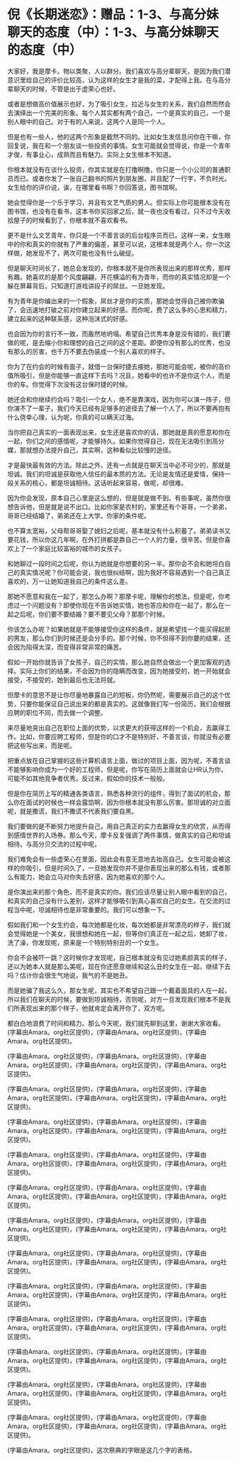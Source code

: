 # 倪《长期迷恋》：赠品：1-3、与高分妹聊天的态度（中）：1-3、与高分妹聊天的态度（中）

大家好，我是摩卡。物以类聚，人以群分。我们喜欢与高分辈聊天，是因为我们潜意识里给自己的评价比较高，认为这样的女生才是我的菜，才配得上我。在与高分辈聊天的时候，不管是出于虚荣心也好。

或者是想做高价值展示也好，为了吸引女生，拉近与女生的关系，我们自然而然会去演绎出一个完美的形象。每个人其实都有两个自己，一个是真实的自己，一个是别人眼中的自己。对于有的人来说，这两个人是同一个人。

但是也有一些人，他的这两个形象是截然不同的。比如女生发信息问你在干嘛，你回复说，我在和一个朋友谈一些投资的事情。女生可能就会觉得说，你是一个青年才俊，有事业心，成熟而且有魅力。实际上女生根本不知道。

你根本就没有在谈什么投资，你其实就是在打撸啊撸，你只是一个小公司的普通职员而已。或者你发了一张自己翻书的照片到朋友圈，并且配了一行字，不负时光。女生给你的评价说，诶，在哪里看书啊？你回答说，图书馆啊。

她会觉得你是一个乐于学习，并且有文艺气质的男人。但实际上你可能根本没有在图书馆，也没有在看书，这本书你买回家之后，就一夜也没有看过，只不过今天收拾屋子的时候看到了，你根本就不喜欢看书。

更不是什么文艺青年，你只是一个不善言谈的后台程序员而已。这样一来，女生眼中的你和真实的你就有了严重的偏差，甚至可以说，这根本就是两个人。你一次这样做，她发现不了，两次可能也没有什么破绽。

但是聊天时间长了，她总会发现的，你根本就不是你所表现出来的那样优秀，那样有趣。她喜欢的是那个风度翩翩，开花横溢的有为青年，而你的真实情况却是一个躲在屏幕背后，只知道打游戏讲段子的屌丝。一旦她发现。

有为青年是你编出来的一个假象，屌丝才是你的实质，那她会觉得自己被你欺骗了，会迅速地打破之前对你建立起来的好感。而你呢，费了这么多的心思和精力，建立起来的这种联系感，这种泡沫式的好感。

也会因为你的言行不一致，而轰然地坍塌。希望自己优秀本身是没有错的，我们要做的呢，是去缩小你和理想的自己之间的这个差距。即便你没有那么的优秀，也没有那么的厉害，也千万不要去伪装成一个别人喜欢的样子。

你为了在约会的时候有面子，就借一台保时捷去接她，那她可能会呢，被你的高价值所吸引，但是你能够一直这样下去吗？况且，她看中的也许不是你这个人，而是你的车。你觉得下次没有这台保时捷的时候。

她还会和你继续约会吗？吸引一个女人，绝不是靠演戏，因为你可以演一阵子，但你演不了一辈子。我们今天已经有足够多的途径去了解一个人了，所以不要再抱有什么侥幸心理，认为呢，你真的可以瞒天过海。

当你把自己真实的一面表现出来，女生还是喜欢你的话，那她就是真的愿意和你在一起，你们之间的感情呢，才能够持久。如果你觉得自己，现在无法吸引到高分媒，那就想办法提升自己，其实啊，这种看似比较慢的途径。

才是最快最有效的方法。除此之外，还有一点就是在聊天当中必不可少的，那就是坦诚。我们的坦诚是获取他人信任的最本质的方法。无论是友情还是爱情，保持一段关系的核心，都是坦诚相待。这话听起来容易，做呢，却很难。

因为你会发现，原本自己心里是这么想的，但是就是做不到。有些事呢，虽然你很想告诉他，但是就是说不出口。比如你家是农村的，家里还有个哥哥，一个弟弟，哥哥已经结婚了，弟弟还在上大学。你家的条件呢。

也不算太宽裕，父母帮哥哥娶了媳妇之后呢，基本就没有什么积蓄了。弟弟读书又要花钱，所以你这几年啊，在外打拼都是靠自己一个人的力量，很辛苦。但是你喜欢上了一个家庭比较富裕的城市的女孩子。

和她聊过一段时间之后呢，你认为她就是你想要的另一半。那你会不会和她坦白自己的真实情况呢？你可能会说，我也很纠结啊，因为我好不容易遇到一个自己真正喜欢的，万一让她知道我自己的条件这么差。

那她不愿意和我在一起了，那怎么办啊？那摩卡呢，理解你的想法，但是呢，你考虑过一个问题没有？即使你现在不告诉她实情，她也答应和你在一起了，那么在一起之后呢，你们要不要结婚？要不要见父母？那那个时候。

你该怎么办呢？如果她就是不能够接受你这样的条件，就是希望找一个能买得起房的男友，那么你们到时候还是会分手的。那个时候，你不但得不到你要的结果，还会因为陷得太深，而变得非常非常的痛苦。

假如一开始你就告诉了女孩子，自己的实情，那么她自然会做出一个更加客观的选择。实际上你们的结果，不会因为你的隐瞒而改变，因为她接受的，她一开始就会接受，不接受的，她到最后也无法将就。

但摩卡的意思不是让你尽量地暴露自己的短板，你仍然呢，需要展示自己的这个优势，只要你能保证自己说出来的都是真实的。这就像我们写一份简历，我们会根据应聘的职位不同，而去做一个调整。

来尽量地突出自己在职位上面的优势，以求更大的获得这样的一个机会，去赢得工作。比如，你要应聘工程师，但是你的口才不是特别好，不善言谈，你就没有必要把这些写出来，而是呢。

把重点放在自己掌握的这些计算机语言上面，做过的项目上面，因为呢，不善言谈不能够影响你成为一个好的工程师，但是呢，你写在简历上面就会让HR认为你，可能不如其他竞争者优秀。反过来，假如你的技术一般般。

但是你在简历上写的精通各类语言，熟悉各种流行的组件，得到了面试的机会，那么你在面试的时候也一样会露馅啊，因为你根本就没有那么厉害。那坦诚的对立面呢，就是撒谎，我们不撒谎不代表我们要自黑。

我们要做的是不断努力地提升自己，用自己真正的实力去赢得女生的欣赏，从而得到感情世界的入场券。那么今天，摩卡反复强调了两件事情，做真实的自己和坦诚相待。与高分贝交流的过程中呢。

我们难免会有一些虚荣心在里面，因此会有意无意地去抬高自己。女生可能会被这样的你吸引，但是时间久了，一旦她发现你并不是你表现出来的那么有钱，或者那么有能力，她会立马对你失去好感，因为她喜欢的那个人。

是你演出来的那个角色，而不是真实的你。我们应该尽量让别人眼中看到的自己，和真实的自己没有什么差别，这样才能够吸引到真心喜欢自己的女生。在交流的过程当中呢，坦诚相待也是非常重要的。我们可以想象一下。

假如我们和一个女生约会，每次她都是化妆，每次她都是非常漂亮的样子，我们就会觉得她是一个美女，我很想和她在一起，但等你们真正在一起之后，她卸了妆，洗了澡，你发现呢，原来是一个特别特别丑的一个女生。

你会不会被吓一跳？这时候你才发现呢，自己根本就没有见过她素颜真实的样子，还以为她本人就是那么美呢，现在你还愿意继续和这么丑的女生在一起，继续下去吗？估计你会很生气地说，我气的不是她丑。

而是她骗了我这么久，那女生呢，其实也不希望自己跟一个戴着面具的人在一起，所以我们在聊天的时候，要做到坦诚相待，否则呢，对方一旦发现我们根本不是我们所表现出来的那个样子，他就肯定会离开你了，双方呢。

都白白地浪费了时间和精力。那么今天呢，我们就先聊到这里，谢谢大家收看。(字幕由Amara。org社区提供)，(字幕由Amara。org社区提供)，(字幕由Amara。org社区提供)。

(字幕由Amara。org社区提供)，(字幕由Amara。org社区提供)，(字幕由Amara。org社区提供)，(字幕由Amara。org社区提供)，(字幕由Amara。org社区提供)。

(字幕由Amara。org社区提供)，(字幕由Amara。org社区提供)，(字幕由Amara。org社区提供)，(字幕由Amara。org社区提供)，(字幕由Amara。org社区提供)。

(字幕由Amara。org社区提供)，(字幕由Amara。org社区提供)，(字幕由Amara。org社区提供)，(字幕由Amara。org社区提供)，(字幕由Amara。org社区提供)。

(字幕由Amara。org社区提供)，(字幕由Amara。org社区提供)，(字幕由Amara。org社区提供)，(字幕由Amara。org社区提供)，(字幕由Amara。org社区提供)。

(字幕由Amara。org社区提供)，(字幕由Amara。org社区提供)，(字幕由Amara。org社区提供)，(字幕由Amara。org社区提供)，(字幕由Amara。org社区提供)。

(字幕由Amara。org社区提供)，(字幕由Amara。org社区提供)，(字幕由Amara。org社区提供)，(字幕由Amara。org社区提供)，(字幕由Amara。org社区提供)。

(字幕由Amara。org社区提供)，(字幕由Amara。org社区提供)，(字幕由Amara。org社区提供)，(字幕由Amara。org社区提供)，(字幕由Amara。org社区提供)。

(字幕由Amara。org社区提供)，(字幕由Amara。org社区提供)，(字幕由Amara。org社区提供)，(字幕由Amara。org社区提供)，(字幕由Amara。org社区提供)。

(字幕由Amara。org社区提供)，(字幕由Amara。org社区提供)，(字幕由Amara。org社区提供)，(字幕由Amara。org社区提供)，(字幕由Amara。org社区提供)。

(字幕由Amara。org社区提供)，(字幕由Amara。org社区提供)，(字幕由Amara。org社区提供)，(字幕由Amara。org社区提供)，(字幕由Amara。org社区提供)。

(字幕由Amara。org社区提供)，(字幕由Amara。org社区提供)，(字幕由Amara。org社区提供)，(字幕由Amara。org社区提供)，(字幕由Amara。org社区提供)。

(字幕由Amara。org社区提供)，(字幕由Amara。org社区提供)，(字幕由Amara。org社区提供)，(字幕由Amara。org社区提供)，(字幕由Amara。org社区提供)。

(字幕由Amara。org社区提供)，这次祭典的字眼是这几个字的表格。